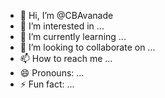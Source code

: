 - 👋 Hi, I’m @CBAvanade
- 👀 I’m interested in ...
- 🌱 I’m currently learning ...
- 💞️ I’m looking to collaborate on ...
- 📫 How to reach me ...
- 😄 Pronouns: ...
- ⚡ Fun fact: ...

<!---
CBAvanade/CBAvanade is a ✨ special ✨ repository because its `README.md` (this file) appears on your GitHub profile.
You can click the Preview link to take a look at your changes.
--->

